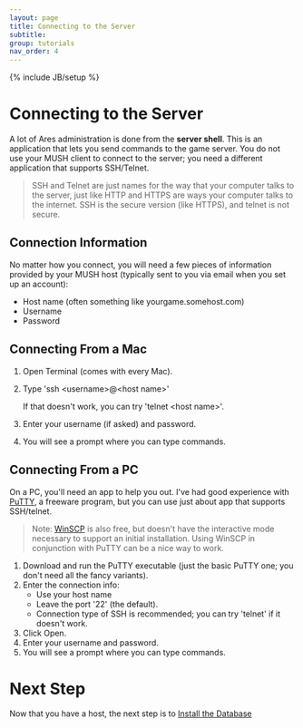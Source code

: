 ```yaml
---
layout: page
title: Connecting to the Server
subtitle: 
group: tutorials
nav_order: 4
---
```

{% include JB/setup %}

# Connecting to the Server

A lot of Ares administration is done from the **server shell**.  This is an application that lets you send commands to the game server. You do not use your MUSH client to connect to the server; you need a different application that supports SSH/Telnet.

> SSH and Telnet are just names for the way that your computer talks to the server, just like HTTP and HTTPS are ways your computer talks to the internet.  SSH is the secure version (like HTTPS), and telnet is not secure.

## Connection Information

No matter how you connect, you will need a few pieces of information provided by your MUSH host (typically sent to you via email when you set up an account):

* Host name (often something like yourgame.somehost.com)
* Username
* Password
 
## Connecting From a Mac

1. Open Terminal (comes with every Mac).
2. Type 'ssh &lt;username&gt;@&lt;host name&gt;' 

    If that doesn't work, you can try 'telnet &lt;host name&gt;'.
3. Enter your username (if asked) and password.
4. You will see a prompt where you can type commands.

## Connecting From a PC

On a PC, you'll need an app to help you out.  I've had good experience with [PuTTY](http://www.chiark.greenend.org.uk/~sgtatham/putty/), a freeware program, but you can use just about app that supports SSH/telnet.  

> Note: [WinSCP](http://winscp.net/eng/index.php) is also free, but doesn't have the interactive mode necessary to support an initial installation.  Using WinSCP in conjunction with PuTTY can be a nice way to work.

1. Download and run the PuTTY executable (just the basic PuTTY one; you don't need all the fancy variants).  
2. Enter the connection info:
    * Use your host name
    * Leave the port '22' (the default).
    * Connection type of SSH is recommended; you can try 'telnet' if it doesn't work.
4. Click Open.
5. Enter your username and password.
6. You will see a prompt where you can type commands.

# Next Step

Now that you have a host, the next step is to [Install the Database]({{site.siteroot}}tutorials/install/db-install.html)
